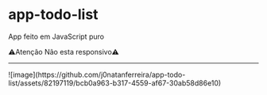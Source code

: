 # app-todo-list

App feito em JavaScript puro

⚠️Atenção Não esta responsivo⚠️
<hr>
![image](https://github.com/j0natanferreira/app-todo-list/assets/82197119/bcb0a963-b317-4559-af67-30ab58d86e10)
